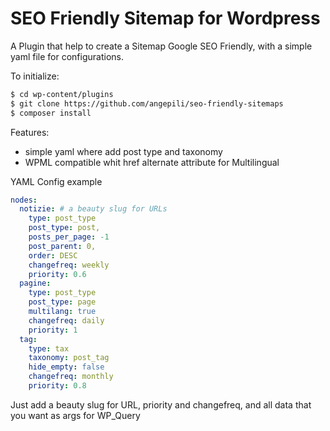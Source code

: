 
# SEO Friendly Sitemap for Wordpress

A Plugin that help to create a Sitemap Google SEO Friendly, with a simple yaml file for configurations.

To initialize:
~~~bash
$ cd wp-content/plugins
$ git clone https://github.com/angepili/seo-friendly-sitemaps
$ composer install
~~~

Features:
- simple yaml where add post type and taxonomy
- WPML compatible whit href alternate attribute for Multilingual

YAML Config example
~~~yml
nodes:
  notizie: # a beauty slug for URLs
    type: post_type
    post_type: post,
    posts_per_page: -1
    post_parent: 0,
    order: DESC
    changefreq: weekly
    priority: 0.6
  pagine:
    type: post_type
    post_type: page
    multilang: true
    changefreq: daily
    priority: 1
  tag:
    type: tax
    taxonomy: post_tag
    hide_empty: false
    changefreq: monthly
    priority: 0.8
~~~

Just add a beauty slug for URL, priority and changefreq, and all data that you want as args for WP_Query